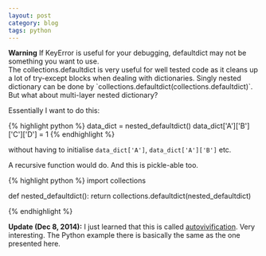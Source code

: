 ```yaml
---
layout: post
category: blog
tags: python
---
```


<div class="alert alert-warning" role="alert"> <b>Warning</b> If KeyError is useful for your debugging, defaultdict may not be something you want to use. </div>

<!--start-excerpt-->The collections.defaultdict is very useful for well tested code as it cleans up a lot of try-except blocks when dealing with dictionaries.  Singly nested dictionary can be done by `collections.defaultdict(collections.defaultdict)`.  But what about multi-layer nested dictionary?<!--end-excerpt-->

Essentially I want to do this:

{% highlight python %}
data_dict = nested_defaultdict()
data_dict['A']['B']['C']['D'] = 1
{% endhighlight %}

without having to initialise `data_dict['A']`, `data_dict['A']['B']` etc.

A recursive function would do.  And this is pickle-able too.

{% highlight python %}
import collections


def nested_defaultdict():
    return collections.defaultdict(nested_defaultdict)

{% endhighlight %}

**Update (Dec 8, 2014):** I just learned that this is called [autovivification](http://en.wikipedia.org/wiki/autovivification).  Very interesting.  The Python example there is basically the same as the one presented here.
